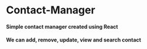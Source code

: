 # Contact-Manager


#### Simple contact manager created using React
#### We can add, remove, update, view and search contact 
